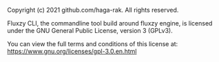 Copyright (c) 2021 github.com/haga-rak. All rights reserved.

Fluxzy CLI, the commandline tool build around fluxzy engine, is licensed under the GNU General Public License, version 3 (GPLv3).

You can view the full terms and conditions of this license at: https://www.gnu.org/licenses/gpl-3.0.en.html
